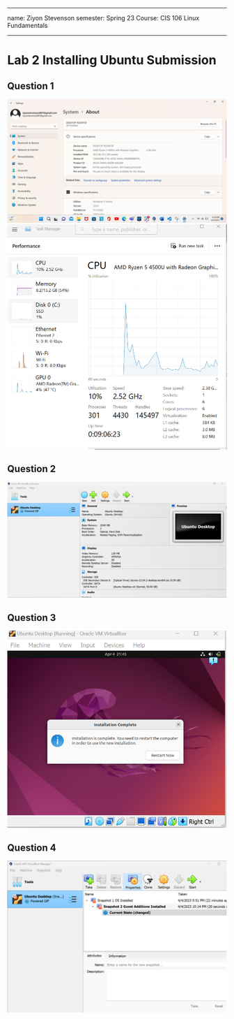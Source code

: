 ***
name: Ziyon Stevenson
semester: Spring 23
Course: CIS 106 Linux Fundamentals
***

# Lab 2 Installing Ubuntu Submission

## Question 1
![q1.1](2023-04-04%20(1).png)
![q1.2](Screenshot%202023-04-04%20212036.png)
## Question 2
![q2](Screenshot%202023-04-04%20211743.png)
## Question 3
![q3](Screenshot%202023-04-04%20214541.png)
## Question 4
![q4](Screenshot%202023-04-04%20221455.png) 